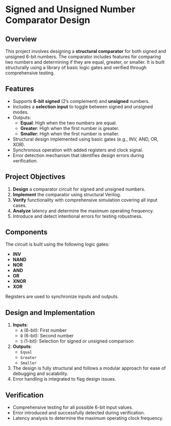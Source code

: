 # Signed and Unsigned Number Comparator Design

## Overview
This project involves designing a **structural comparator** for both signed and unsigned 6-bit numbers. The comparator includes features for comparing two numbers and determining if they are equal, greater, or smaller. It is built structurally using a library of basic logic gates and verified through comprehensive testing.

## Features
- Supports **6-bit signed** (2’s complement) and **unsigned** numbers.
- Includes a **selection input** to toggle between signed and unsigned modes.
- Outputs:
  - **Equal**: High when the two numbers are equal.
  - **Greater**: High when the first number is greater.
  - **Smaller**: High when the first number is smaller.
- Structural design implemented using basic gates (e.g., INV, AND, OR, XOR).
- Synchronous operation with added registers and clock signal.
- Error detection mechanism that identifies design errors during verification.

## Project Objectives
1. **Design** a comparator circuit for signed and unsigned numbers.
2. **Implement** the comparator using structural Verilog.
3. **Verify** functionality with comprehensive simulation covering all input cases.
4. **Analyze** latency and determine the maximum operating frequency.
5. Introduce and detect intentional errors for testing robustness.

## Components
The circuit is built using the following logic gates:
- **INV**
- **NAND**
- **NOR**
- **AND**
- **OR**
- **XNOR**
- **XOR**

Registers are used to synchronize inputs and outputs.

## Design and Implementation
1. **Inputs**:
   - `A` (6-bit): First number
   - `B` (6-bit): Second number
   - `S` (1-bit): Selection for signed or unsigned comparison
2. **Outputs**:
   - `Equal`
   - `Greater`
   - `Smaller`
3. The design is fully structural and follows a modular approach for ease of debugging and scalability.
4. Error handling is integrated to flag design issues.

## Verification
- Comprehensive testing for all possible 6-bit input values.
- Error introduced and successfully detected during verification.
- Latency analysis to determine the maximum operating clock frequency.
